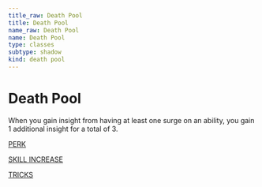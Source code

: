 ```yaml
---
title_raw: Death Pool
title: Death Pool
name_raw: Death Pool
name: Death Pool
type: classes
subtype: shadow
kind: death pool
---
```


# Death Pool

When you gain insight from having at least one surge on an ability, you gain 1 additional insight for a total of 3.

[PERK](./Perk.md)

[SKILL INCREASE](./Skill%20Increase/Skill%20Increase.md)

[TRICKS](./Tricks.md)
